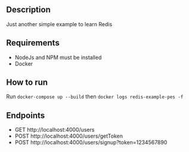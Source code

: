 ## Description
Just another simple example to learn Redis

## Requirements
- NodeJs and NPM must be installed
- Docker

##  How to run
Run `docker-compose up --build` then `docker logs redis-example-pes -f`

## Endpoints
- GET http://localhost:4000/users 
- POST http://localhost:4000/users/getToken
- POST http://localhost:4000/users/signup?token=1234567890
